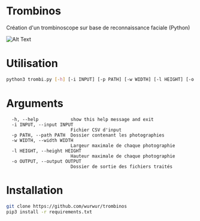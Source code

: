 # Trombinos
Création d'un trombinoscope sur base de reconnaissance faciale (Python)

![Alt Text](https://media.giphy.com/media/h9Efa7gHeME4lgQYJF/giphy.gif)

# Utilisation 

```sh
python3 trombi.py [-h] [-i INPUT] [-p PATH] [-w WIDTH] [-l HEIGHT] [-o OUTPUT]
```

# Arguments 

```
  -h, --help            show this help message and exit
  -i INPUT, --input INPUT
                        Fichier CSV d'input
  -p PATH, --path PATH  Dossier contenant les photographies
  -w WIDTH, --width WIDTH
                        Largeur maximale de chaque photographie
  -l HEIGHT, --height HEIGHT
                        Hauteur maximale de chaque photographie
  -o OUTPUT, --output OUTPUT
                        Dossier de sortie des fichiers traités
```

# Installation

```sh
git clone https://github.com/wurwur/trombinos
pip3 install -r requirements.txt
```


